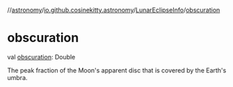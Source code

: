 //[astronomy](../../../index.md)/[io.github.cosinekitty.astronomy](../index.md)/[LunarEclipseInfo](index.md)/[obscuration](obscuration.md)

# obscuration

val [obscuration](obscuration.md): Double

The peak fraction of the Moon's apparent disc that is covered by the Earth's umbra.
